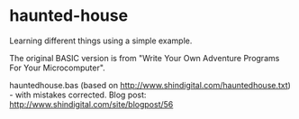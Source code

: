 haunted-house
=============

Learning different things using a simple example.

The original BASIC version is from "Write Your Own Adventure Programs For Your Microcomputer".

hauntedhouse.bas (based on http://www.shindigital.com/hauntedhouse.txt) - with mistakes corrected.
Blog post: http://www.shindigital.com/site/blogpost/56
